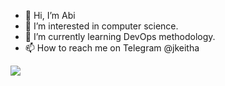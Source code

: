 - 👋 Hi, I’m Abi
- 👀 I’m interested in computer science.
- 🌱 I’m currently learning DevOps methodology.
- 📫 How to reach me on Telegram @jkeitha
  
![](https://komarev.com/ghpvc/?username=jkeitha)
<!---
jkeitha/jkeitha is a ✨ special ✨ repository because its `README.md` (this file) appears on your GitHub profile.
You can click the Preview link to take a look at your changes.
--->
